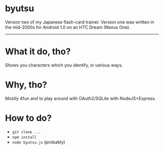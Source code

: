 # byutsu
Version two of my Japanese flash-card trainer.  Version one was written in the mid-2000s for Android 1.0 on an HTC Dream (Nexus One).


---
# What it do, tho?
Shows you characters which you identify, in various ways.

# Why, tho?
Mostly 4fun and to play around with OAuth2/SQLite with NodeJS+Express.

# How to do?
- `git clone ...`
- `npm install`
- `node byutsu.js`
(probably)
